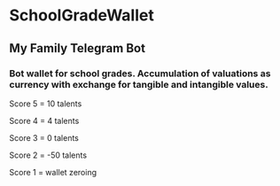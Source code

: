 # SchoolGradeWallet
<H2>My Family Telegram Bot</H2>

<H3>Bot wallet for school grades. Accumulation of valuations as currency with exchange for tangible and intangible values.</H3>
<p>Score 5 = 10 talents</p>
<p>Score 4 = 4 talents</p>
<p>Score 3 = 0 talents</p>
<p>Score 2 = -50 talents</p>
<p>Score 1 = wallet zeroing</p>
